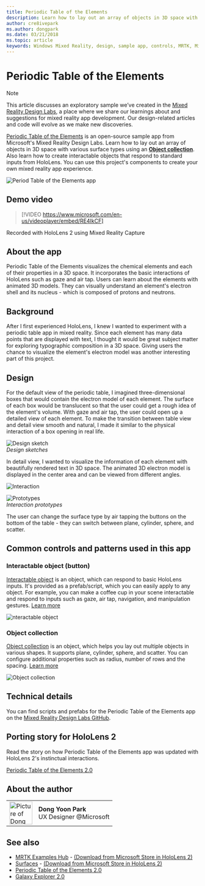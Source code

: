 ```yaml
---
title: Periodic Table of the Elements
description: Learn how to lay out an array of objects in 3D space with various surface types using an Object collection with the Periodic Table of the Elements sample app.
author: cre8ivepark
ms.author: dongpark
ms.date: 03/21/2018
ms.topic: article
keywords: Windows Mixed Reality, design, sample app, controls, MRTK, Mixed Reality Toolkit, Unity, sample apps, example apps, open source, Microsoft Store, HoloLens, mixed reality headset, windows mixed reality headset, virtual reality headset
---
```


# Periodic Table of the Elements

>[!NOTE]
>This article discusses an exploratory sample we’ve created in the [Mixed Reality Design Labs](https://github.com/Microsoft/MRDesignLabs_Unity), a place where we share our learnings about and suggestions for mixed reality app development. Our design-related articles and code will evolve as we make new discoveries.

[Periodic Table of the Elements](https://github.com/Microsoft/MRDesignLabs_Unity_PeriodicTable) is an open-source sample app from Microsoft's Mixed Reality Design Labs. Learn how to lay out an array of objects in 3D space with various surface types using an **[Object collection](../../design/object-collection.md)**. Also learn how to create interactable objects that respond to standard inputs from HoloLens. You can use this project's components to create your own mixed reality app experience.

![Period Table of the Elements app](images/640px-periodictable-hero.jpg)

## Demo video 
> [!VIDEO https://www.microsoft.com/en-us/videoplayer/embed/RE4IkCF]

Recorded with HoloLens 2 using Mixed Reality Capture

## About the app

Periodic Table of the Elements visualizes the chemical elements and each of their properties in a 3D space. It incorporates the basic interactions of HoloLens such as gaze and air tap. Users can learn about the elements with animated 3D models. They can visually understand an element's electron shell and its nucleus - which is composed of protons and neutrons.

## Background

After I first experienced HoloLens, I knew I wanted to experiment with a periodic table app in mixed reality. Since each element has many data points that are displayed with text, I thought it would be great subject matter for exploring typographic composition in a 3D space. Giving users the chance to visualize the element's electron model was another interesting part of this project.

## Design

For the default view of the periodic table, I imagined three-dimensional boxes that would contain the electron model of each element. The surface of each box would be translucent so that the user could get a rough idea of the element's volume. With gaze and air tap, the user could open up a detailed view of each element. To make the transition between table view and detail view smooth and natural, I made it similar to the physical interaction of a box opening in real life.

![Design sketch](images/640px-sketch20170406.jpg)<br>
*Design sketches*

In detail view, I wanted to visualize the information of each element with beautifully rendered text in 3D space. The animated 3D electron model is displayed in the center area and can be viewed from different angles.

![Interaction](images/640px-periodictable-interaction.jpg)

![Prototypes](images/640px-periodictable-prototypes.jpg)<br>
*Interaction prototypes*

The user can change the surface type by air tapping the buttons on the bottom of the table - they can switch between plane, cylinder, sphere, and scatter.

## Common controls and patterns used in this app

### Interactable object (button)

[Interactable object](../../design/interactable-object.md) is an object, which can respond to basic HoloLens inputs. It's provided as a prefab/script, which you can easily apply to any object. For example, you can make a coffee cup in your scene interactable and respond to inputs such as gaze, air tap, navigation, and manipulation gestures. [Learn more](../../design/interactable-object.md)

![nteractable object](images/640px-periodictable-interactableobject.jpg)

### Object collection

[Object collection](../../design/object-collection.md) is an object, which helps you lay out multiple objects in various shapes. It supports plane, cylinder, sphere, and scatter. You can configure additional properties such as radius, number of rows and the spacing. [Learn more](../../design/object-collection.md)

![Object collection](images/640px-periodictable-collections.jpg)

## Technical details

You can find scripts and prefabs for the Periodic Table of the Elements app on the [Mixed Reality Design Labs GitHub](https://github.com/Microsoft/MRDesignLabs_Unity_PeriodicTable).

## Porting story for HoloLens 2

Read the story on how Periodic Table of the Elements app was updated with HoloLens 2's instinctual interactions.

[Periodic Table of the Elements 2.0](https://medium.com/@dongyoonpark/bringing-the-periodic-table-of-the-elements-app-to-hololens-2-with-mrtk-v2-a6e3d8362158)




## About the author

<table style="border-collapse:collapse" padding-left="0px">
<tr>
<td style="border-style: none" width="60px"><img alt="Picture of Dong Yoon Park" width="60" height="60" src="images/dongyoonpark.jpg"></td>
<td style="border-style: none"><b>Dong Yoon Park</b><br>UX Designer @Microsoft</td>
</tr>
</table>

## See also

* [MRTK Examples Hub](https://microsoft.github.io/MixedRealityToolkit-Unity/Documentation/README_ExampleHub.html) - [(Download from Microsoft Store in HoloLens 2)](https://www.microsoft.com/en-us/p/mrtk-examples-hub/9mv8c39l2sj4)
* [Surfaces](sampleapp-surfaces.md) - [(Download from Microsoft Store in HoloLens 2)](https://www.microsoft.com/en-us/p/surfaces/9nvkpv3sk3x0)
* [Periodic Table of the Elements 2.0](https://medium.com/@dongyoonpark/bringing-the-periodic-table-of-the-elements-app-to-hololens-2-with-mrtk-v2-a6e3d8362158)
* [Galaxy Explorer 2.0](galaxy-explorer-update.md)